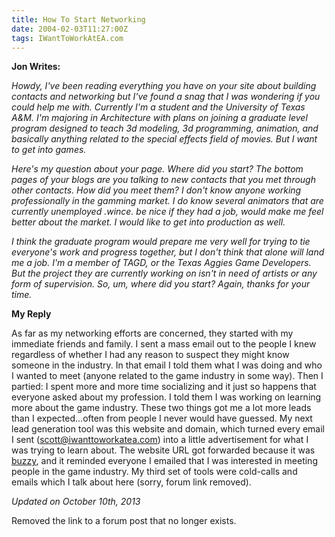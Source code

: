 ```yaml
---
title: How To Start Networking
date: 2004-02-03T11:27:00Z
tags: IWantToWorkAtEA.com
---
```

**Jon Writes:** 

*Howdy, I've been reading everything you have on your site about building contacts and networking but I've found a snag that I was wondering if you could help me with. Currently I'm a student and the University of Texas A&amp;M. I'm majoring in Architecture with plans on joining a graduate level program designed to teach 3d modeling, 3d programming, animation, and basically anything related to the special effects field of movies. But I want to get into games.*

*Here's my question about your page. Where did you start? The bottom pages of your blogs are you talking to new contacts that you met through other contacts. How did you meet them? I don't know anyone working professionally in the gamming market. I do know several animators that are currently unemployed .wince. be nice if they had a job, would make me feel better about the market. I would like to get into production as well.*

*I think the graduate program would prepare me very well for trying to tie everyone's work and progress together, but I don't think that alone will land me a job. I'm a member of TAGD, or the Texas Aggies Game Developers. But the project they are currently working on isn't in need of artists or any form of supervision. So, um, where did you start? Again, thanks for your time.*

**My Reply** 

As far as my networking efforts are concerned, they started with my immediate friends and family. I sent a mass email out to the people I knew regardless of whether I had any reason to suspect they might know someone in the industry. In that email I told them what I was doing and who I wanted to meet (anyone related to the game industry in some way). Then I partied: I spent more and more time socializing and it just so happens that everyone asked about my profession. I told them I was working on learning more about the game industry. These two things got me a lot more leads than I expected...often from people I never would have guessed. My next lead generation tool was this website and domain, which turned every email I sent (scott@iwanttoworkatea.com) into a little advertisement for what I was trying to learn about. The website URL got forwarded because it was [buzzy][1], and it reminded everyone I emailed that I was interested in meeting people in the game industry. My third set of tools were cold-calls and emails which I talk about here (sorry, forum link removed).

*Updated on October 10th, 2013*

Removed the link to a forum post that no longer exists.

 [1]: http://www.amazon.com/exec/obidos/tg/detail/-/0385496680/qid=1075846369//ref=sr_8_xs_ap_i1_xgl14/002-0621513-6116815?v=glance&amp;s=books&amp;n=507846

